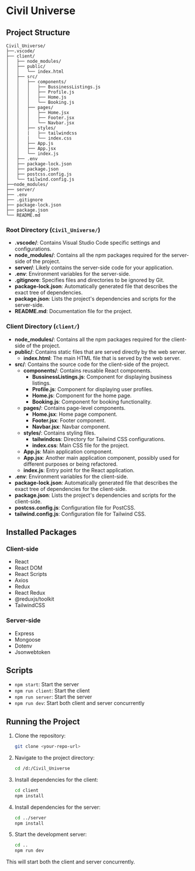 # Civil Universe

## Project Structure

```
Civil_Universe/
├──.vscode/
├── client/
│   ├── node_modules/
│   ├── public/
│   │   └── index.html
│   ├── src/
│   │   ├── components/
│   │   │   ├── BussinessListings.js
│   │   │   ├── Profile.js
│   │   │   ├── Home.js
│   │   │   └── Booking.js
│   │   ├── pages/
│   │   │   ├── Home.jsx
│   │   │   ├── Footer.jsx
│   │   │   └── Navbar.jsx
│   │   ├── styles/
│   │   |   ├── tailwindcss
│   │   |   └── index.css
│   │   ├── App.js
│   │   ├── App.jsx
│   │   └── index.js
│   ├── .env
│   ├── package-lock.json
│   ├── package.json
│   ├── postcss.config.js
│   └── tailwind.config.js
├──node_modules/
├── server/
├── .env
├── .gitignore
├── package-lock.json
├── package.json
└── README.md
```

### Root Directory (`Civil_Universe/`)

- **.vscode/**: Contains Visual Studio Code specific settings and configurations.
- **node_modules/**: Contains all the npm packages required for the server-side of the project.
- **server/**: Likely contains the server-side code for your application.
- **.env**: Environment variables for the server-side.
- **.gitignore**: Specifies files and directories to be ignored by Git.
- **package-lock.json**: Automatically generated file that describes the exact tree of dependencies.
- **package.json**: Lists the project's dependencies and scripts for the server-side.
- **README.md**: Documentation file for the project.

### Client Directory (`client/`)

- **node_modules/**: Contains all the npm packages required for the client-side of the project.
- **public/**: Contains static files that are served directly by the web server.
  - **index.html**: The main HTML file that is served by the web server.
- **src/**: Contains the source code for the client-side of the project.
  - **components/**: Contains reusable React components.
    - **BussinessListings.js**: Component for displaying business listings.
    - **Profile.js**: Component for displaying user profiles.
    - **Home.js**: Component for the home page.
    - **Booking.js**: Component for booking functionality.
  - **pages/**: Contains page-level components.
    - **Home.jsx**: Home page component.
    - **Footer.jsx**: Footer component.
    - **Navbar.jsx**: Navbar component.
  - **styles/**: Contains styling files.
    - **tailwindcss**: Directory for Tailwind CSS configurations.
    - **index.css**: Main CSS file for the project.
  - **App.js**: Main application component.
  - **App.jsx**: Another main application component, possibly used for different purposes or being refactored.
  - **index.js**: Entry point for the React application.
- **.env**: Environment variables for the client-side.
- **package-lock.json**: Automatically generated file that describes the exact tree of dependencies for the client-side.
- **package.json**: Lists the project's dependencies and scripts for the client-side.
- **postcss.config.js**: Configuration file for PostCSS.
- **tailwind.config.js**: Configuration file for Tailwind CSS.

## Installed Packages

### Client-side

- React
- React DOM
- React Scripts
- Axios
- Redux
- React Redux
- @reduxjs/toolkit
- TailwindCSS

### Server-side

- Express
- Mongoose
- Dotenv
- Jsonwebtoken

## Scripts

- `npm start`: Start the server
- `npm run client`: Start the client
- `npm run server`: Start the server
- `npm run dev`: Start both client and server concurrently

## Running the Project

1. Clone the repository:
   ```sh
   git clone <your-repo-url>
   ```

2. Navigate to the project directory:
   ```sh
   cd /d:/Civil_Universe
   ```

3. Install dependencies for the client:
   ```sh
   cd client
   npm install
   ```

4. Install dependencies for the server:
   ```sh
   cd ../server
   npm install
   ```

5. Start the development server:
   ```sh
   cd ..
   npm run dev
   ```

This will start both the client and server concurrently.

